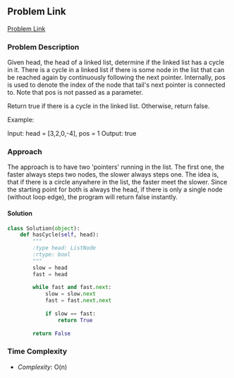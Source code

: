 ## Problem Link

[Problem Link](https://leetcode.com/problems/linked-list-cycle/)

### Problem Description

Given head, the head of a linked list, determine if the linked list has a cycle in it.
There is a cycle in a linked list if there is some node in the list that can be reached again by continuously following the next pointer. 
Internally, pos is used to denote the index of the node that tail's next pointer is connected to. Note that pos is not passed as a parameter.

Return true if there is a cycle in the linked list. Otherwise, return false.

Example:

Input: head = [3,2,0,-4], pos = 1
Output: true

### Approach

The approach is to have two 'pointers' running in the list. The first one, the faster always steps two nodes, the slower always steps one.
The idea is, that if there is a circle anywhere in the list, the faster meet the slower.
Since the starting point for both is always the head, if there is only a single node (without loop edge), the program will return false instantly.

#### Solution
```py
class Solution(object):
    def hasCycle(self, head):
        """
        :type head: ListNode
        :rtype: bool
        """
        slow = head
        fast = head
        
        while fast and fast.next:
            slow = slow.next
            fast = fast.next.next
            
            if slow == fast:
                return True
        
        return False
```

### Time Complexity
- _Complexity_: O(n)
